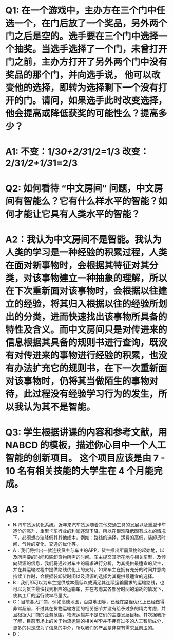 # Q1: 在一个游戏中，主办方在三个门中任选一个，在门后放了一个奖品，另外两个门之后是空的。选手要在三个门中选择一个抽奖。当选手选择了一个门，未曾打开门之前，主办方打开了另外两个门中没有奖品的那个门，并向选手说， 他可以改变他的选择，即转为选择剩下一个没有打开的门。请问，如果选手此时改变选择， 他会提高或降低获奖的可能性么？提高多少？  
# A1: 不变：1/3*0+2/3*1/2=1/3  改变：2/3*1/2+1/3*1=2/3
####
# Q2: 如何看待 “中文房间” 问题，中文房间有智能么？它有什么样水平的智能？如何才能让它具有人类水平的智能？
# A2：我认为中文房间不是智能。我认为人类的学习是一种经验的积累过程，人类在面对新事物时，会根据其特征对其分类，对该事物建立一种抽象的理解，所以在下次重新面对该事物时，会根据以往建立的经验，将其归入根据以往的经验所划出的分类，进而快速找出该事物所具备的特性及含义。而中文房间只是对传进来的信息根据其具备的规则书进行查询，既没有对传进来的事物进行经验的积累，也没有办法扩充它的规则书，在下一次重新面对该事物时，仍将其当做陌生的事物对待，此过程没有经验学习行为的发生，所以我认为其不是智能。
####
# Q3: 学生根据讲课的内容和参考文献，用 NABCD 的模板，描述你心目中一个人工智能的创新项目。 这个项目应该是由 7 - 10 名有相关技能的大学生在 4 个月能完成。
# A3： 
  * N:汽车货运优化系统。近年来汽车货运随着其他交通工具的发展以及重型卡车造价的高升，重型卡车行业的利润逐渐下降，所以在很难降低固有成本的情况下，必须想办法降低其其他成本，例如：路线的选择，运费的高低，装卸货时间，气候的变化，交通的优化等。
  * A：我们将推出一款连接货主与车主的APP，货主推出所需货物的起始地，以及所需要的时间和装卸货物所需的时间。车主提交其所在地与相关车型，及倾向货源的信息，我们将通过对车主的需求进行分析，为其提供最适宜的货主，并在其运输过程中提供路线优化上的支持。如果车主在拥有充分的时间并意向持续工作时，会根据装卸货时间以及货源的选择为其提供最适宜的选择。
  * B：我们即可以为车主提供成本最低以或满足其连续运输需求的运输路线，也可以为货主最快找到相应的运输车，并在考虑其各部分时间的消耗的情况下，使其工厂的运行效率尽量大。
  * C：目前各大厂商，例如高德地图，百度地图等，已经在路径优化上已经做得非常超前，不过其在货物运输方面的相关细节并没有给予过多的精力考虑，并且根据大厂商的业务范围，物流运输并不是它们的主要发展目标。其次据我所了解，目前市场上的关于物流运输的相关APP并不拥有过多的人工智能成分，更多的只是成为了信息的中介，所以我们的产品是非常有需求且前卫的。
  * D：
